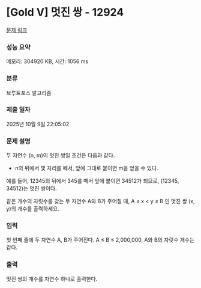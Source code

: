 # [Gold V] 멋진 쌍 - 12924 

[문제 링크](https://www.acmicpc.net/problem/12924) 

### 성능 요약

메모리: 304920 KB, 시간: 1056 ms

### 분류

브루트포스 알고리즘

### 제출 일자

2025년 10월 9일 22:05:02

### 문제 설명

<p>두 자연수 (n, m)이 멋진 쌍일 조건은 다음과 같다.</p>

<ul>
	<li>n의 뒤에서 몇 자리를 떼서, 앞에 그대로 붙이면 m을 얻을 수 있다.</li>
</ul>

<p>예를 들어, 12345의 뒤에서 345를 떼서 앞에 붙이면 34512가 되므로, (12345, 34512)는 멋진 쌍이다.</p>

<p>같은 개수의 자릿수를 갖는 두 자연수 A와 B가 주어질 때, A ≤ x < y ≤ B 인 멋진 쌍 (x, y)의 개수를 출력하세요.</p>

### 입력 

 <p>첫 번째 줄에 두 자연수 A, B가 주어진다. A ≤ B ≤ 2,000,000, A와 B의 자릿수 개수는 같다.</p>

### 출력 

 <p>멋진 쌍의 개수를 자연수 하나로 출력한다.</p>

